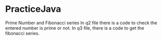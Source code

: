 # PracticeJava
Prime Number and Fibonacci series
In q2 file there is a code to check the entered number is prime or not.
In q3 file, there is a code to get the fibonacci series.

